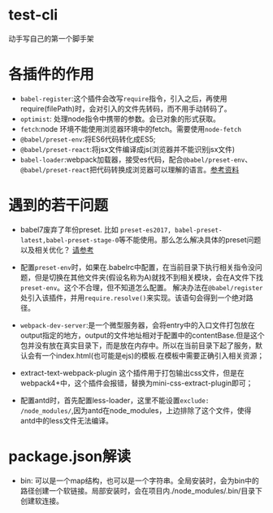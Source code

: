# test-cli
动手写自己的第一个脚手架

# 各插件的作用
- `babel-register`:这个插件会改写`require`指令，引入之后，再使用require(filePath)时，会对引入的文件先转码，而不用手动转码了。
- `optimist`: 处理node指令中携带的参数。会已对象的形式获取。
- `fetch`:node 环境不能使用浏览器环境中的fetch。需要使用`node-fetch`
- `@babel/preset-env`:将ES6代码转化成ES5;
- `@babel/preset-react`:将jsx文件编译成js(浏览器并不能识别jsx文件)
- `babel-loader`:webpack加载器，接受es代码，配合`@babel/preset-env`、`@babel/preset-react`把代码转换成浏览器可以理解的语言。[参考资料](https://www.html.cn/archives/9427)

# 遇到的若干问题

- babel7废弃了年份preset. 比如 `preset-es2017, babel-preset-latest,babel-preset-stage-0`等不能使用。那么怎么解决具体的preset问题以及相关优化？ [请参考](https://blog.hhking.cn/2019/04/02/babel-v7-update/)

- 配置`preset-env`时，如果在.babelrc中配置，在当前目录下执行相关指令没问题，但是切换在其他文件夹(假设名称为A)就找不到相关模块，会在A文件下找`preset-env`。这个不合理，但不知道怎么配置。 解决办法在`@babel/register`处引入该插件，并用`require.resolve()`来实现。该语句会得到一个绝对路径。

- `webpack-dev-server`:是一个微型服务器，会将entry中的入口文件打包放在output指定的地方，output的文件地址相对于配置中的contentBase.但是这个包并没有放在真实目录下，而是放在内存中。所以在当前目录下起了服务，默认会有一个index.html(也可能是ejs)的模板.在模板中需要正确引入相关资源；

- extract-text-webpack-plugin 这个插件用于打包输出css文件，但是在webpack4+中，这个插件会报错，替换为mini-css-extract-plugin即可；

- 配置antd时，首先配置less-loader，这里不能设置`exclude: /node_modules/`,因为antd在node_modules，上边排除了这个文件，使得antd中的less文件无法编译。

# package.json解读
- bin: 可以是一个map结构，也可以是一个字符串。全局安装时，会为bin中的路径创建一个软链接。局部安装时，会在项目内./node_modules/.bin/目录下创建软连接。